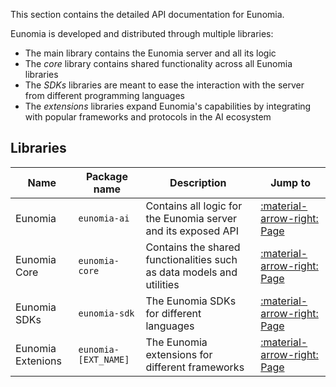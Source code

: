 This section contains the detailed API documentation for Eunomia.

Eunomia is developed and distributed through multiple libraries:

- The main library contains the Eunomia server and all its logic
- The _core_ library contains shared functionality across all Eunomia libraries
- The _SDKs_ libraries are meant to ease the interaction with the server from different programming languages
- The _extensions_ libraries expand Eunomia's capabilities by integrating with popular frameworks and protocols in the AI ecosystem

## Libraries

| Name              | Package name         | Description                                                           | Jump to                                              |
| ----------------- | -------------------- | --------------------------------------------------------------------- | ---------------------------------------------------- |
| Eunomia           | `eunomia-ai`         | Contains all logic for the Eunomia server and its exposed API         | [:material-arrow-right: Page](./main/index.md)       |
| Eunomia Core      | `eunomia-core`       | Contains the shared functionalities such as data models and utilities | [:material-arrow-right: Page](./core/index.md)       |
| Eunomia SDKs      | `eunomia-sdk`        | The Eunomia SDKs for different languages                              | [:material-arrow-right: Page](./sdks/index.md)       |
| Eunomia Extenions | `eunomia-[EXT_NAME]` | The Eunomia extensions for different frameworks                       | [:material-arrow-right: Page](./extensions/index.md) |

